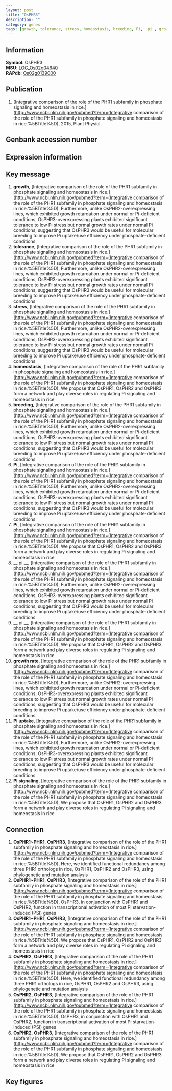 ```yaml
---
layout: post
title: "OsPHR3"
description: ""
category: genes
tags: [growth, tolerance, stress, homeostasis, breeding, Pi,  pi , growth rate, Pi uptake, Pi signaling, Gene]
---
```


## Information
__Symbol__: OsPHR3  
__MSU__: [LOC_Os02g04640](http://rice.plantbiology.msu.edu/cgi-bin/ORF_infopage.cgi?orf=LOC_Os02g04640)  
__RAPdb__: [Os02g0139000](http://rapdb.dna.affrc.go.jp/viewer/gbrowse_details/irgsp1?name=Os02g0139000)  

## Publication
1. [Integrative comparison of the role of the PHR1 subfamily in phosphate signaling and homeostasis in rice.](http://www.ncbi.nlm.nih.gov/pubmed?term=(Integrative comparison of the role of the PHR1 subfamily in phosphate signaling and homeostasis in rice.%5BTitle%5D), 2015, Plant Physiol.

## Genbank accession number

## Expression information

## Key message
1. __growth__, [Integrative comparison of the role of the PHR1 subfamily in phosphate signaling and homeostasis in rice.](http://www.ncbi.nlm.nih.gov/pubmed?term=(Integrative comparison of the role of the PHR1 subfamily in phosphate signaling and homeostasis in rice.%5BTitle%5D),  Furthermore, unlike OsPHR2-overexpressing lines, which exhibited growth retardation under normal or Pi-deficient conditions, OsPHR3-overexpressing plants exhibited significant tolerance to low Pi stress but normal growth rates under normal Pi conditions, suggesting that OsPHR3 would be useful for molecular breeding to improve Pi uptake/use efficiency under phosphate-deficient conditions
2. __tolerance__, [Integrative comparison of the role of the PHR1 subfamily in phosphate signaling and homeostasis in rice.](http://www.ncbi.nlm.nih.gov/pubmed?term=(Integrative comparison of the role of the PHR1 subfamily in phosphate signaling and homeostasis in rice.%5BTitle%5D),  Furthermore, unlike OsPHR2-overexpressing lines, which exhibited growth retardation under normal or Pi-deficient conditions, OsPHR3-overexpressing plants exhibited significant tolerance to low Pi stress but normal growth rates under normal Pi conditions, suggesting that OsPHR3 would be useful for molecular breeding to improve Pi uptake/use efficiency under phosphate-deficient conditions
3. __stress__, [Integrative comparison of the role of the PHR1 subfamily in phosphate signaling and homeostasis in rice.](http://www.ncbi.nlm.nih.gov/pubmed?term=(Integrative comparison of the role of the PHR1 subfamily in phosphate signaling and homeostasis in rice.%5BTitle%5D),  Furthermore, unlike OsPHR2-overexpressing lines, which exhibited growth retardation under normal or Pi-deficient conditions, OsPHR3-overexpressing plants exhibited significant tolerance to low Pi stress but normal growth rates under normal Pi conditions, suggesting that OsPHR3 would be useful for molecular breeding to improve Pi uptake/use efficiency under phosphate-deficient conditions
4. __homeostasis__, [Integrative comparison of the role of the PHR1 subfamily in phosphate signaling and homeostasis in rice.](http://www.ncbi.nlm.nih.gov/pubmed?term=(Integrative comparison of the role of the PHR1 subfamily in phosphate signaling and homeostasis in rice.%5BTitle%5D),  We propose that OsPHR1, OsPHR2 and OsPHR3 form a network and play diverse roles in regulating Pi signaling and homeostasis in rice
5. __breeding__, [Integrative comparison of the role of the PHR1 subfamily in phosphate signaling and homeostasis in rice.](http://www.ncbi.nlm.nih.gov/pubmed?term=(Integrative comparison of the role of the PHR1 subfamily in phosphate signaling and homeostasis in rice.%5BTitle%5D),  Furthermore, unlike OsPHR2-overexpressing lines, which exhibited growth retardation under normal or Pi-deficient conditions, OsPHR3-overexpressing plants exhibited significant tolerance to low Pi stress but normal growth rates under normal Pi conditions, suggesting that OsPHR3 would be useful for molecular breeding to improve Pi uptake/use efficiency under phosphate-deficient conditions
6. __Pi__, [Integrative comparison of the role of the PHR1 subfamily in phosphate signaling and homeostasis in rice.](http://www.ncbi.nlm.nih.gov/pubmed?term=(Integrative comparison of the role of the PHR1 subfamily in phosphate signaling and homeostasis in rice.%5BTitle%5D),  Furthermore, unlike OsPHR2-overexpressing lines, which exhibited growth retardation under normal or Pi-deficient conditions, OsPHR3-overexpressing plants exhibited significant tolerance to low Pi stress but normal growth rates under normal Pi conditions, suggesting that OsPHR3 would be useful for molecular breeding to improve Pi uptake/use efficiency under phosphate-deficient conditions
7. __Pi__, [Integrative comparison of the role of the PHR1 subfamily in phosphate signaling and homeostasis in rice.](http://www.ncbi.nlm.nih.gov/pubmed?term=(Integrative comparison of the role of the PHR1 subfamily in phosphate signaling and homeostasis in rice.%5BTitle%5D),  We propose that OsPHR1, OsPHR2 and OsPHR3 form a network and play diverse roles in regulating Pi signaling and homeostasis in rice
8. __ pi __, [Integrative comparison of the role of the PHR1 subfamily in phosphate signaling and homeostasis in rice.](http://www.ncbi.nlm.nih.gov/pubmed?term=(Integrative comparison of the role of the PHR1 subfamily in phosphate signaling and homeostasis in rice.%5BTitle%5D),  Furthermore, unlike OsPHR2-overexpressing lines, which exhibited growth retardation under normal or Pi-deficient conditions, OsPHR3-overexpressing plants exhibited significant tolerance to low Pi stress but normal growth rates under normal Pi conditions, suggesting that OsPHR3 would be useful for molecular breeding to improve Pi uptake/use efficiency under phosphate-deficient conditions
9. __ pi __, [Integrative comparison of the role of the PHR1 subfamily in phosphate signaling and homeostasis in rice.](http://www.ncbi.nlm.nih.gov/pubmed?term=(Integrative comparison of the role of the PHR1 subfamily in phosphate signaling and homeostasis in rice.%5BTitle%5D),  We propose that OsPHR1, OsPHR2 and OsPHR3 form a network and play diverse roles in regulating Pi signaling and homeostasis in rice
10. __growth rate__, [Integrative comparison of the role of the PHR1 subfamily in phosphate signaling and homeostasis in rice.](http://www.ncbi.nlm.nih.gov/pubmed?term=(Integrative comparison of the role of the PHR1 subfamily in phosphate signaling and homeostasis in rice.%5BTitle%5D),  Furthermore, unlike OsPHR2-overexpressing lines, which exhibited growth retardation under normal or Pi-deficient conditions, OsPHR3-overexpressing plants exhibited significant tolerance to low Pi stress but normal growth rates under normal Pi conditions, suggesting that OsPHR3 would be useful for molecular breeding to improve Pi uptake/use efficiency under phosphate-deficient conditions
11. __Pi uptake__, [Integrative comparison of the role of the PHR1 subfamily in phosphate signaling and homeostasis in rice.](http://www.ncbi.nlm.nih.gov/pubmed?term=(Integrative comparison of the role of the PHR1 subfamily in phosphate signaling and homeostasis in rice.%5BTitle%5D),  Furthermore, unlike OsPHR2-overexpressing lines, which exhibited growth retardation under normal or Pi-deficient conditions, OsPHR3-overexpressing plants exhibited significant tolerance to low Pi stress but normal growth rates under normal Pi conditions, suggesting that OsPHR3 would be useful for molecular breeding to improve Pi uptake/use efficiency under phosphate-deficient conditions
12. __Pi signaling__, [Integrative comparison of the role of the PHR1 subfamily in phosphate signaling and homeostasis in rice.](http://www.ncbi.nlm.nih.gov/pubmed?term=(Integrative comparison of the role of the PHR1 subfamily in phosphate signaling and homeostasis in rice.%5BTitle%5D),  We propose that OsPHR1, OsPHR2 and OsPHR3 form a network and play diverse roles in regulating Pi signaling and homeostasis in rice

## Connection
1. __OsPHR1~PHR1__, __OsPHR3__, [Integrative comparison of the role of the PHR1 subfamily in phosphate signaling and homeostasis in rice.](http://www.ncbi.nlm.nih.gov/pubmed?term=(Integrative comparison of the role of the PHR1 subfamily in phosphate signaling and homeostasis in rice.%5BTitle%5D),  Here, we identified functional redundancy among three PHR1 orthologs in rice, OsPHR1, OsPHR2 and OsPHR3, using phylogenetic and mutation analysis
2. __OsPHR1~PHR1__, __OsPHR3__, [Integrative comparison of the role of the PHR1 subfamily in phosphate signaling and homeostasis in rice.](http://www.ncbi.nlm.nih.gov/pubmed?term=(Integrative comparison of the role of the PHR1 subfamily in phosphate signaling and homeostasis in rice.%5BTitle%5D),  OsPHR3, in conjunction with OsPHR1 and OsPHR2, function in transcriptional activation of most Pi starvation-induced (PSI) genes
3. __OsPHR1~PHR1__, __OsPHR3__, [Integrative comparison of the role of the PHR1 subfamily in phosphate signaling and homeostasis in rice.](http://www.ncbi.nlm.nih.gov/pubmed?term=(Integrative comparison of the role of the PHR1 subfamily in phosphate signaling and homeostasis in rice.%5BTitle%5D),  We propose that OsPHR1, OsPHR2 and OsPHR3 form a network and play diverse roles in regulating Pi signaling and homeostasis in rice
4. __OsPHR2__, __OsPHR3__, [Integrative comparison of the role of the PHR1 subfamily in phosphate signaling and homeostasis in rice.](http://www.ncbi.nlm.nih.gov/pubmed?term=(Integrative comparison of the role of the PHR1 subfamily in phosphate signaling and homeostasis in rice.%5BTitle%5D),  Here, we identified functional redundancy among three PHR1 orthologs in rice, OsPHR1, OsPHR2 and OsPHR3, using phylogenetic and mutation analysis
5. __OsPHR2__, __OsPHR3__, [Integrative comparison of the role of the PHR1 subfamily in phosphate signaling and homeostasis in rice.](http://www.ncbi.nlm.nih.gov/pubmed?term=(Integrative comparison of the role of the PHR1 subfamily in phosphate signaling and homeostasis in rice.%5BTitle%5D),  OsPHR3, in conjunction with OsPHR1 and OsPHR2, function in transcriptional activation of most Pi starvation-induced (PSI) genes
6. __OsPHR2__, __OsPHR3__, [Integrative comparison of the role of the PHR1 subfamily in phosphate signaling and homeostasis in rice.](http://www.ncbi.nlm.nih.gov/pubmed?term=(Integrative comparison of the role of the PHR1 subfamily in phosphate signaling and homeostasis in rice.%5BTitle%5D),  We propose that OsPHR1, OsPHR2 and OsPHR3 form a network and play diverse roles in regulating Pi signaling and homeostasis in rice

## Key figures


